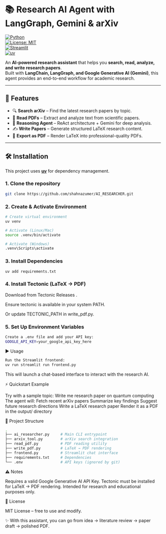 # 📚 Research AI Agent with LangGraph, Gemini & arXiv

[![Python](https://img.shields.io/badge/python-3.10+-blue.svg)](https://www.python.org/)  
[![License: MIT](https://img.shields.io/badge/License-MIT-green.svg)](LICENSE)  
[![Streamlit](https://img.shields.io/badge/Streamlit-frontend-red)](https://streamlit.io/)  
[![uv](https://img.shields.io/badge/Package-uv-yellow)](https://github.com/astral-sh/uv) 

An **AI-powered research assistant** that helps you **search, read, analyze, and write research papers**.  
Built with **LangChain, LangGraph, and Google Generative AI (Gemini)**, this agent provides an end-to-end workflow for academic research.

---

## 🚀 Features

- 🔍 **Search arXiv** – Find the latest research papers by topic.  
- 📖 **Read PDFs** – Extract and analyze text from scientific papers.  
- 🧠 **Reasoning Agent** – ReAct architecture + Gemini for deep analysis.  
- ✍️ **Write Papers** – Generate structured LaTeX research content.  
- 📄 **Export as PDF** – Render LaTeX into professional-quality PDFs.  

---

## 🛠 Installation

This project uses **[uv](https://github.com/astral-sh/uv)** for dependency management.

### 1. Clone the repository
```bash
git clone https://github.com/shahnazumer/AI_RESEARCHER.git
```

### 2. Create & Activate Environment
```bash
# Create virtual environment
uv venv

# Activate (Linux/Mac)
source .venv/bin/activate  

# Activate (Windows)
.venv\Scripts\activate
```

### 3. Install Dependencies
```bash
uv add requirements.txt
```

### 4. Install Tectonic (LaTeX → PDF)

Download from Tectonic Releases
.

Ensure tectonic is available in your system PATH.

Or update TECTONIC_PATH in write_pdf.py.

### 5. Set Up Environment Variables
```bash
Create a .env file and add your API key:
GOOGLE_API_KEY=your_google_api_key_here
```

▶️ Usage
```bash
Run the Streamlit frontend:
uv run streamlit run frontend.py
```

This will launch a chat-based interface to interact with the research AI.

⚡ Quickstart Example

Try with a sample topic:
Write me research paper on quantum computing
The agent will:
Fetch recent arXiv papers
Summarize key findings
Suggest future research directions
Write a LaTeX research paper
Render it as a PDF in the output/ directory

📂 Project Structure
```bash
.
├── ai_researcher.py     # Main CLI entrypoint
├── arxiv_tool.py        # arXiv search integration
├── read_pdf.py          # PDF reading utility
├── write_pdf.py         # LaTeX → PDF rendering
├── frontend.py          # Streamlit chat interface
├── requirements.txt     # Dependencies
└── .env                 # API keys (ignored by git)
```

⚠️ Notes

Requires a valid Google Generative AI API Key.
Tectonic must be installed for LaTeX → PDF rendering.
Intended for research and educational purposes only.

📜 License

MIT License – free to use and modify.

✨ With this assistant, you can go from idea → literature review → paper draft → polished PDF.
